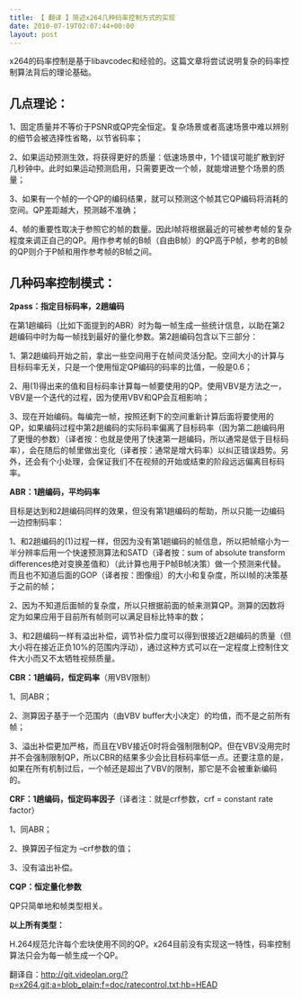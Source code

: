 ```yaml
---
title: 【 翻译 】简述x264几种码率控制方式的实现
date: 2010-07-19T02:07:44+00:00
layout: post
---
```

x264的码率控制是基于libavcodec和经验的。这篇文章将尝试说明复杂的码率控制算法背后的理论基础。

## 几点理论：

1、固定质量并不等价于PSNR或QP完全恒定。复杂场景或者高速场景中难以辨别的细节会被选择性省略，以节省码率；
  
2、如果运动预测生效，将获得更好的质量：低速场景中，1个错误可能扩散到好几秒钟中。此时如果运动预测启用，只需要更改一个帧，就能增进整个场景的质量；
  
3、如果有一个帧的一个QP的编码结果，就可以预测这个帧其它QP编码将消耗的空间。QP差距越大，预测越不准确；
  
4、帧的重要性取决于参照它的帧的数量。因此I帧将根据最近的可被参考帧的复杂程度来调正自己的QP。用作参考帧的B帧（自由B帧）的QP高于P帧，参考的B帧的QP则介于P帧和用作参考帧的B帧之间。

## 几种码率控制模式：

**2pass：指定目标码率，2趟编码**
  
在第1趟编码（比如下面提到的ABR）时为每一帧生成一些统计信息，以助在第2趟编码中时为每一帧找到最好的量化参数。第2趟编码包含以下三部分：
  
1、第2趟编码开始之前，拿出一些空间用于在帧间灵活分配。空间大小的计算与目标码率无关，只是一个使用恒定QP编码的码率的比值，一般是0.6；
  
2、用(1)得出来的值和目标码率计算每一帧要使用的QP。使用VBV是方法之一，VBV是一个迭代的过程，因为使用VBV和QP会互相影响；
  
3、现在开始编码。每编完一帧，按照还剩下的空间重新计算后面将要使用的QP，如果编码过程中第2趟编码的实际码率偏离了目标码率（因为第二趟编码用了更慢的参数）（译者按：也就是使用了快速第一趟编码，所以通常是低于目标码率），会在随后的帧里做出变化（译者按：通常是增大码率）以纠正错误趋势。另外，还会有个小处理，会保证我们不在视频的开始或结束的阶段远远偏离目标码率。

**ABR：1趟编码，平均码率**
  
目标是达到和2趟编码同样的效果，但没有第1趟编码的帮助，所以只能一边编码一边控制码率：
  
1、和2趟编码的(1)过程一样，但因为没有第1趟编码的帧信息，所以把帧缩小为一半分辨率后用一个快速预测算法和SATD（译者按：sum of absolute transform differences绝对变换差值和）（此计算也用于P帧B帧决策）做一个预测来代替。而且也不知道后面的GOP（译者按：图像组）的大小和复杂度，所以I帧的决策基于之前的帧；
  
2、因为不知道后面帧的复杂度，所以只根据前面的帧来测算QP。测算的因数将定为如果应用于目前所有帧则可以满足目标比特率的数；
  
3、和2趟编码一样有溢出补偿，调节补偿力度可以得到很接近2趟编码的质量（但大小将在接近正负10%的范围内浮动），通过这种方式可以在一定程度上控制住文件大小而又不太牺牲视频质量。

**CBR：1趟编码，恒定码率**（用VBV限制）
  
1、同ABR；
  
2、测算因子基于一个范围内（由VBV buffer大小决定）的均值，而不是之前所有帧；
  
3、溢出补偿更加严格，而且在VBV接近0时将会强制限制QP。但在VBV没用完时并不会强制限制QP，所以CBR的结果多少会比目标码率低一点。还要注意的是，如果在所有机制过后，一个帧还是超出了VBV的限制，那它是不会被重新编码的。

**CRF：1趟编码，恒定码率因子**（译者注：就是crf参数，crf = constant rate factor）
  
1、同ABR；
  
2、换算因子恒定为 &#8211;crf参数的值；
  
3、没有溢出补偿。

**CQP：恒定量化参数**
  
QP只简单地和帧类型相关。

**以上所有类型：**
  
H.264规范允许每个宏块使用不同的QP。x264目前没有实现这一特性，码率控制算法只会为每一帧生成一个QP。

翻译自：http://git.videolan.org/?p=x264.git;a=blob_plain;f=doc/ratecontrol.txt;hb=HEAD
